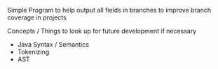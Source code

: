 Simple Program to help output all fields in branches to improve branch coverage in projects

Concepts / Things to look up for future development if necessary
- Java Syntax / Semantics
- Tokenizing
- AST